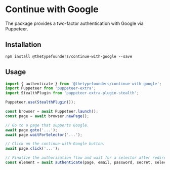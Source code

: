 # Continue with Google

The package provides a two-factor authentication with Google via Puppeteer.

## Installation

```shell
npm install @thetypefounders/continue-with-google --save
```

## Usage

```javascript
import { authenticate } from '@thetypefounders/continue-with-google';
import Puppeteer from 'puppeteer-extra';
import StealthPlugin from 'puppeteer-extra-plugin-stealth';

Puppeteer.use(StealthPlugin());

const browser = await Puppeteer.launch();
const page = await browser.newPage();

// Go to a page that supports Google.
await page.goto('...');
await page.waitForSelector('...');

// Click on the continue-with-Google button.
await page.click('...');

// Finalize the authorization flow and wait for a selector after redirection.
const element = await authenticate(page, email, password, secret, selector);
```
